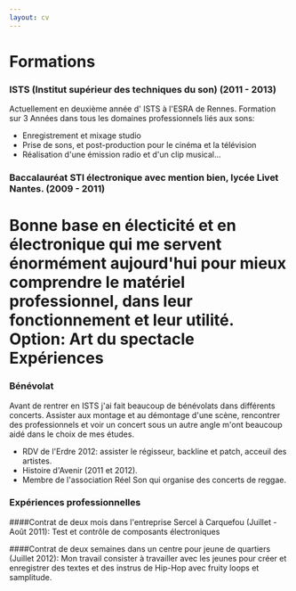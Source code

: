 ```yaml
---
layout: cv
---
```


Formations
==========
### ISTS (Institut supérieur des techniques du son) (2011 - 2013)
  Actuellement en deuxième année d' ISTS à l'ESRA de Rennes. Formation sur 3 Années dans tous les domaines professionnels liés aux sons:

- Enregistrement et mixage studio
- Prise de sons, et post-production pour le cinéma et la télévision
- Réalisation d'une émission radio et d'un clip musical...
  
### Baccalauréat STI électronique avec mention bien, lycée Livet Nantes. (2009 - 2011)
  Bonne base en électicité et en électronique qui me servent énormément aujourd'hui pour mieux comprendre le matériel professionnel, dans leur fonctionnement et leur utilité. 
  Option: Art du spectacle
Expériences
==========
### Bénévolat
Avant de rentrer en ISTS j'ai fait beaucoup de bénévolats dans différents concerts. Assister aux montage et au démontage d'une scène, rencontrer des professionnels et voir un concert sous un autre angle m'ont beaucoup aidé dans le choix de mes études.

- RDV de l'Erdre 2012: assister le régisseur, backline et patch, acceuil des artistes.
- Histoire d'Avenir (2011 et 2012).
- Membre de l'association Réel Son qui organise des concerts de reggae.

### Expériences professionnelles
####Contrat de deux mois dans l'entreprise Sercel à Carquefou (Juillet - Août 2011):
Test et contrôle de composants électroniques

####Contrat de deux semaines dans un centre pour jeune de quartiers (Juillet 2012):
Mon travail consister à travailler avec les jeunes pour créer et enregistrer des textes et des instrus de Hip-Hop avec fruity loops et samplitude.
